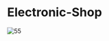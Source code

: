 # Electronic-Shop

![55](https://user-images.githubusercontent.com/13545575/40808368-8d1319e0-652f-11e8-8948-30f5ff29f7dc.PNG)
